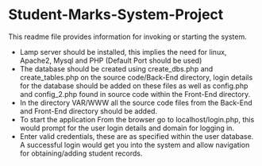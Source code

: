 # Student-Marks-System-Project

This readme file provides information for invoking or starting the system.

- Lamp server should be installed, this implies the need for linux, Apache2, Mysql and PHP (Default Port should be used)
- The database should be created using create_dbs.php and create_tables.php on the source code/Back-End directory, 
login details for the database should be added on these files as well as config.php and config_2.php found in source code within the Front-End directory.
- In the directory VAR/WWW all the source code files from the Back-End and Front-End directory should be added.
- To start the application From the browser go to localhost/login.php, this would prompt for the user login details and domain for logging in.
- Enter valid credentials, these are as specified within the user database. A successful login would get you into the system and allow navigation for 
obtaining/adding student records.   
  

  

